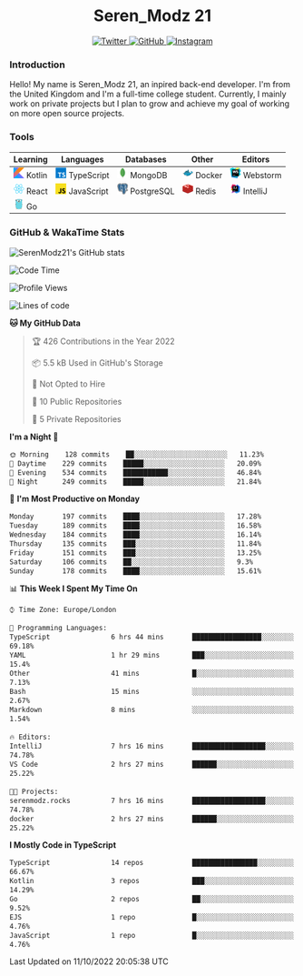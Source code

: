 <div align="center">
  <h1>Seren_Modz 21</h1>
  <a href="https://twitter.com/SerenModz21">
    <img alt="Twitter" src="https://img.shields.io/badge/twitter%20-%231DA1F2.svg?&style=for-the-badge&logo=Twitter&logoColor=white">
  </a>
  <a href="https://github.com/SerenModz21">
    <img alt="GitHub" src="https://img.shields.io/badge/github%20-%23121011.svg?&style=for-the-badge&logo=github&logoColor=white">
  </a>
  <a href="https://www.instagram.com/serenmodz21">
    <img alt="Instagram" src="https://img.shields.io/badge/instagram%20-%23E4405F.svg?&style=for-the-badge&logo=Instagram&logoColor=white">
  </a>
</div>

### Introduction

Hello! My name is Seren_Modz 21, an inpired back-end developer. I'm from the United Kingdom and I'm a full-time college student. Currently, I mainly work on private projects but I plan to grow and achieve my goal of working on more open source projects. 

### Tools

 **Learning**                                        | **Languages**                                               | **Databases**                                               | **Other**                                           | **Editors**                                                  
-----------------------------------------------------|-------------------------------------------------------------|-------------------------------------------------------------|-----------------------------------------------------|--------------------------------------------------------------
 <img width="19px" src="./assets/kotlin.svg"> Kotlin | <img width="19px" src="./assets/typescript.svg"> TypeScript | <img width="19px" src="./assets/mongodb.svg"> MongoDB       | <img width="19px" src="./assets/docker.svg"> Docker | <img width="19px" src="./assets/webstorm.svg"> Webstorm      
 <img width="19px" src="./assets/react.svg"> React   | <img width="19px" src="./assets/javascript.svg"> JavaScript | <img width="19px" src="./assets/postgresql.svg"> PostgreSQL | <img width="19px" src="./assets/redis.svg"> Redis   | <img width="19px" src="./assets/intellij-idea.svg"> IntelliJ
 <img width="19px" src="./assets/go.svg"> Go         |                                                             |                                                             |                                                     |                                                                                                               

### GitHub & WakaTime Stats

![SerenModz21's GitHub stats](https://github-readme-stats.vercel.app/api?username=SerenModz21&show_icons=true&theme=dark)

<!--START_SECTION:waka-->
![Code Time](http://img.shields.io/badge/Code%20Time-1%2C566%20hrs%2026%20mins-blue)

![Profile Views](http://img.shields.io/badge/Profile%20Views-10-blue)

![Lines of code](https://img.shields.io/badge/From%20Hello%20World%20I%27ve%20Written-13%20Thousand%20lines%20of%20code-blue)

**🐱 My GitHub Data** 

> 🏆 426 Contributions in the Year 2022
 > 
> 📦 5.5 kB Used in GitHub's Storage 
 > 
> 🚫 Not Opted to Hire
 > 
> 📜 10 Public Repositories 
 > 
> 🔑 5 Private Repositories  
 > 
**I'm a Night 🦉** 

```text
🌞 Morning    128 commits    ██░░░░░░░░░░░░░░░░░░░░░░░   11.23% 
🌆 Daytime    229 commits    █████░░░░░░░░░░░░░░░░░░░░   20.09% 
🌃 Evening    534 commits    ███████████░░░░░░░░░░░░░░   46.84% 
🌙 Night      249 commits    █████░░░░░░░░░░░░░░░░░░░░   21.84%

```
📅 **I'm Most Productive on Monday** 

```text
Monday       197 commits    ████░░░░░░░░░░░░░░░░░░░░░   17.28% 
Tuesday      189 commits    ████░░░░░░░░░░░░░░░░░░░░░   16.58% 
Wednesday    184 commits    ████░░░░░░░░░░░░░░░░░░░░░   16.14% 
Thursday     135 commits    ███░░░░░░░░░░░░░░░░░░░░░░   11.84% 
Friday       151 commits    ███░░░░░░░░░░░░░░░░░░░░░░   13.25% 
Saturday     106 commits    ██░░░░░░░░░░░░░░░░░░░░░░░   9.3% 
Sunday       178 commits    ████░░░░░░░░░░░░░░░░░░░░░   15.61%

```


📊 **This Week I Spent My Time On** 

```text
⌚︎ Time Zone: Europe/London

💬 Programming Languages: 
TypeScript               6 hrs 44 mins       █████████████████░░░░░░░░   69.18% 
YAML                     1 hr 29 mins        ███░░░░░░░░░░░░░░░░░░░░░░   15.4% 
Other                    41 mins             █░░░░░░░░░░░░░░░░░░░░░░░░   7.13% 
Bash                     15 mins             ░░░░░░░░░░░░░░░░░░░░░░░░░   2.67% 
Markdown                 8 mins              ░░░░░░░░░░░░░░░░░░░░░░░░░   1.54%

🔥 Editors: 
IntelliJ                 7 hrs 16 mins       ██████████████████░░░░░░░   74.78% 
VS Code                  2 hrs 27 mins       ██████░░░░░░░░░░░░░░░░░░░   25.22%

🐱‍💻 Projects: 
serenmodz.rocks          7 hrs 16 mins       ██████████████████░░░░░░░   74.78% 
docker                   2 hrs 27 mins       ██████░░░░░░░░░░░░░░░░░░░   25.22%

```

**I Mostly Code in TypeScript** 

```text
TypeScript               14 repos            ████████████████░░░░░░░░░   66.67% 
Kotlin                   3 repos             ███░░░░░░░░░░░░░░░░░░░░░░   14.29% 
Go                       2 repos             ██░░░░░░░░░░░░░░░░░░░░░░░   9.52% 
EJS                      1 repo              █░░░░░░░░░░░░░░░░░░░░░░░░   4.76% 
JavaScript               1 repo              █░░░░░░░░░░░░░░░░░░░░░░░░   4.76%

```



 Last Updated on 11/10/2022 20:05:38 UTC
<!--END_SECTION:waka-->
